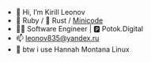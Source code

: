 - 👋 Hi, I’m Kirill Leonov
- 💎 Ruby / 🦀 Rust / [Minicode](https://github.com/leonovk/minicode)
- 👨‍💻 Software Engineer | 🅿️ Potok.Digital
- 📫 leonov835@yandex.ru
- 🐧 btw i use Hannah Montana Linux
